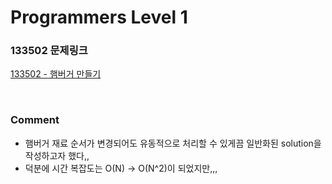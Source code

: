 # Programmers Level 1

### 133502 문제링크

[133502 - 햄버거 만들기](https://school.programmers.co.kr/learn/courses/30/lessons/133502)

<br>

### Comment

-   햄버거 재료 순서가 변경되어도 유동적으로 처리할 수 있게끔 일반화된 solution을 작성하고자 했다,,
-   덕분에 시간 복잡도는 O(N) -> O(N^2)이 되었지만,,,

